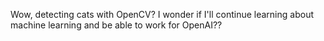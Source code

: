 Wow, detecting cats with OpenCV? I wonder if I'll continue learning about machine learning and be able to work for OpenAI??
